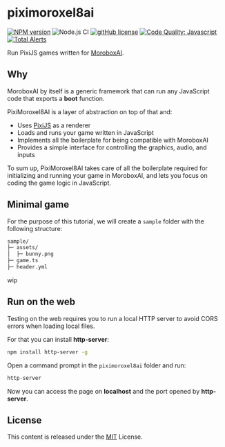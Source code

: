 # piximoroxel8ai

[![NPM version](https://img.shields.io/npm/v/piximoroxel8ai.svg)](https://www.npmjs.com/package/piximoroxel8ai)
![Node.js CI](https://github.com/moroboxai/piximoroxel8ai/workflows/Node.js%20CI/badge.svg)
[![gitHub license](https://img.shields.io/badge/license-MIT-blue.svg)](https://github.com/moroboxai/piximoroxel8ai/blob/master/LICENSE)
[![Code Quality: Javascript](https://img.shields.io/lgtm/grade/javascript/g/moroboxai/piximoroxel8ai.svg?logo=lgtm&logoWidth=18)](https://lgtm.com/projects/g/moroboxai/piximoroxel8ai/context:javascript)
[![Total Alerts](https://img.shields.io/lgtm/alerts/g/moroboxai/piximoroxel8ai.svg?logo=lgtm&logoWidth=18)](https://lgtm.com/projects/g/moroboxai/piximoroxel8ai/alerts)

Run PixiJS games written for [MoroboxAI](https://github.com/moroboxai).

## Why

MoroboxAI by itself is a generic framework that can run any JavaScript code that exports a **boot** function.

PixiMoroxel8AI is a layer of abstraction on top of that and:
  * Uses [PixiJS](https://pixijs.com/) as a renderer
  * Loads and runs your game written in JavaScript
  * Implements all the boilerplate for being compatible with MoroboxAI
  * Provides a simple interface for controlling the graphics, audio, and inputs

To sum up, PixiMoroxel8AI takes care of all the boilerplate required for initializing and running your game in MoroboxAI, and lets you focus on coding the game logic in JavaScript.

## Minimal game

For the purpose of this tutorial, we will create a `sample` folder with the following structure:

```bash
sample/
├─ assets/
│  ├─ bunny.png
├─ game.ts
├─ header.yml
```

wip

## Run on the web

Testing on the web requires you to run a local HTTP server to avoid CORS errors when loading local files.

For that you can install **http-server**:

```bash
npm install http-server -g
```

Open a command prompt in the `piximoroxel8ai` folder and run:

```bash
http-server
```

Now you can access the page on **localhost** and the port opened by **http-server**.

## License

This content is released under the [MIT](http://opensource.org/licenses/MIT) License.
